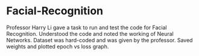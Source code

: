 # Facial-Recognition
Professor Harry Li gave a task to run and test the code for Facial Recognition.
Understood the code and noted the working of Neural Networks.
Dataset was hard-coded and was given by the professor. 
Saved weights and plotted epoch vs loss graph.
